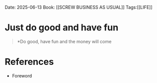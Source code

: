 Date: 2025-06-13
Book: [[SCREW BUSINESS AS USUAL]]
Tags:[[LIFE]]


# Just do good and have fun

>*Do good, have fun and the money will come 
# References
- Foreword
 